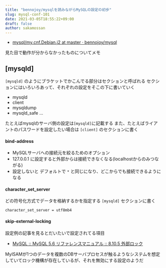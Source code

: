 ```yaml
---
title: "bennojoy/mysqlを読みながらMySQLの設定の初歩"
slug: mysql-conf-101
date: 2021-03-05T18:55:22+09:00
draft: false
author: sakamossan
---
```


- [mysql/my.cnf.Debian.j2 at master · bennojoy/mysql](https://github.com/bennojoy/mysql/blob/master/templates/my.cnf.Debian.j2)

見た目で動作が分からなかったものについてメモ

## [mysqld]

`[mysqld]` のようにブラケットでかこんでる部分はセクションと呼ばれる
セクションにはいろいろあって、それぞれの設定をそこの下に書いていく

- mysqld
- client
- mysqldump
- mysqld_safe ...

たとえばmysqlのサーバ側の設定は`[mysqld]`に記載する
また、たとえばライアントのパスワードを設定したい場合は `[client]` のセクションに書く


#### bind-address

- MySQLサーバへの接続元を絞るためのオプション
- 127.0.0.1 に設定すると外部からは接続できなくなる(localhostからのみつながる)
- 設定しないと デフォルトで `*` と同じになり、どこからでも接続できるようになる


#### character_set_server

どの符号化方式でデータを格納するかを指定する
`[mysqld]` セクションに書く

```
character_set_server = utf8mb4
```


#### skip-external-locking

設定例の記事を見るとだいたいで設定されてる項目

- [MySQL :: MySQL 5.6 リファレンスマニュアル :: 8.10.5 外部ロック](https://dev.mysql.com/doc/refman/5.6/ja/external-locking.html)

MyISAMが1つのデータを複数のDBサーバプロセスが触るようなシステムを想定していてロック機構が存在しているが、それを無効にする設定のようだ
